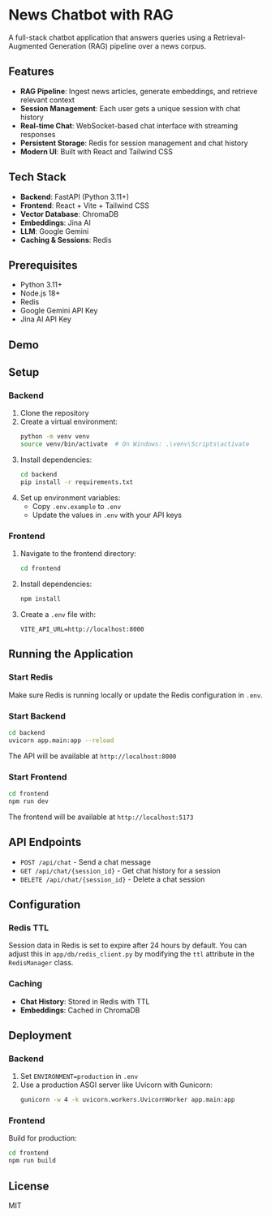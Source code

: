 # News Chatbot with RAG

A full-stack chatbot application that answers queries using a Retrieval-Augmented Generation (RAG) pipeline over a news corpus.

## Features

- **RAG Pipeline**: Ingest news articles, generate embeddings, and retrieve relevant context
- **Session Management**: Each user gets a unique session with chat history
- **Real-time Chat**: WebSocket-based chat interface with streaming responses
- **Persistent Storage**: Redis for session management and chat history
- **Modern UI**: Built with React and Tailwind CSS

## Tech Stack

- **Backend**: FastAPI (Python 3.11+)
- **Frontend**: React + Vite + Tailwind CSS
- **Vector Database**: ChromaDB
- **Embeddings**: Jina AI
- **LLM**: Google Gemini
- **Caching & Sessions**: Redis

## Prerequisites

- Python 3.11+
- Node.js 18+
- Redis
- Google Gemini API Key
- Jina AI API Key

## Demo



## Setup

### Backend

1. Clone the repository
2. Create a virtual environment:
   ```bash
   python -m venv venv
   source venv/bin/activate  # On Windows: .\venv\Scripts\activate
   ```
3. Install dependencies:
   ```bash
   cd backend
   pip install -r requirements.txt
   ```
4. Set up environment variables:
   - Copy `.env.example` to `.env`
   - Update the values in `.env` with your API keys

### Frontend

1. Navigate to the frontend directory:
   ```bash
   cd frontend
   ```
2. Install dependencies:
   ```bash
   npm install
   ```
3. Create a `.env` file with:
   ```
   VITE_API_URL=http://localhost:8000
   ```

## Running the Application

### Start Redis

Make sure Redis is running locally or update the Redis configuration in `.env`.

### Start Backend

```bash
cd backend
uvicorn app.main:app --reload
```

The API will be available at `http://localhost:8000`

### Start Frontend

```bash
cd frontend
npm run dev
```

The frontend will be available at `http://localhost:5173`

## API Endpoints

- `POST /api/chat` - Send a chat message
- `GET /api/chat/{session_id}` - Get chat history for a session
- `DELETE /api/chat/{session_id}` - Delete a chat session

## Configuration

### Redis TTL

Session data in Redis is set to expire after 24 hours by default. You can adjust this in `app/db/redis_client.py` by modifying the `ttl` attribute in the `RedisManager` class.

### Caching

- **Chat History**: Stored in Redis with TTL
- **Embeddings**: Cached in ChromaDB


## Deployment

### Backend

1. Set `ENVIRONMENT=production` in `.env`
2. Use a production ASGI server like Uvicorn with Gunicorn:
   ```bash
   gunicorn -w 4 -k uvicorn.workers.UvicornWorker app.main:app
   ```

### Frontend

Build for production:

```bash
cd frontend
npm run build
```

## License

MIT
